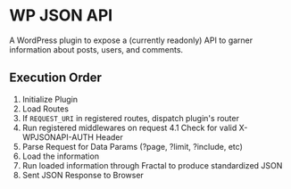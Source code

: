 # WP JSON API

A WordPress plugin to expose a (currently readonly) API to garner information about posts, users, and comments.

## Execution Order

1. Initialize Plugin
2. Load Routes
3. If `REQUEST_URI` in registered routes, dispatch plugin's router
4. Run registered middlewares on request
    4.1 Check for valid X-WPJSONAPI-AUTH Header
5. Parse Request for Data Params (?page, ?limit, ?include, etc)
6. Load the information 
7. Run loaded information through Fractal to produce standardized JSON
8. Sent JSON Response to Browser